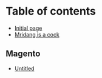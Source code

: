 # Table of contents

* [Initial page](README.md)
* [Mridang is a cock](mridang-is-a-cock.md)

## Magento

* [Untitled](maeb/untitled.md)

